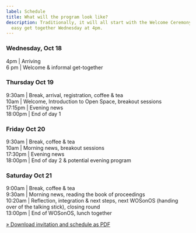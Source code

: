 ```yaml
---
label: Schedule
title: What will the program look like?
description: Traditionally, it will all start with the Welcome Ceremony and an
  easy get together Wednesday at 4pm.
---
```

### **Wednesday, Oct 18**

4pm | Arriving\
6 pm | Welcome & informal get-together 

### **Thursday Oct 19**

9:30am | Break, arrival, registration, coffee & tea\
10am | Welcome, Introduction to Open Space, breakout sessions\
17:15pm | Evening news\
18:00pm | End of day 1 

### **Friday Oct 20**

9:30am | Break, coffee & tea\
10am | Morning news, breakout sessions\
17:30pm | Evening news\
18:00pm | End of day 2 & potential evening program 

### **Saturday Oct 21**

9:00am | Break, coffee & tea\
9:30am | Morning news, reading the book of proceedings\
10:20am | Reflection, integration & next steps, next WOSonOS (handing over of the talking stick), closing round\
13:00pm | End of WOSonOS, lunch together

[» Download invitation and schedule as PDF](https://www.wosonos2023.berlin/static/img/wosonos_2023_program.pdf)